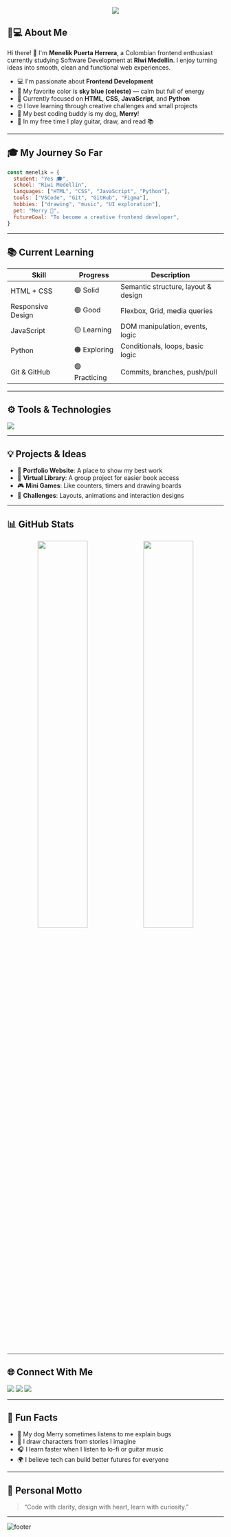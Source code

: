 <!-- Banner animado con celeste -->
<p align="center">
  <img src="https://readme-typing-svg.demolab.com?font=Fira+Code&size=25&pause=1000&color=00CFFF&center=true&vCenter=true&width=435&lines=Hi%2C+I'm+Menelik;Frontend+Enthusiast+%F0%9F%92%BB;From+Colombia+%F0%9F%87%A8%F0%9F%87%B4;Welcome+to+my+GitHub+Profile!">
</p>

## 👨💻 About Me

Hi there! 👋 I'm **Menelik Puerta Herrera**, a Colombian frontend enthusiast currently studying Software Development at **Riwi Medellín**. I enjoy turning ideas into smooth, clean and functional web experiences.  

- 💻 I'm passionate about **Frontend Development**  
- 🌈 My favorite color is **sky blue (celeste)** — calm but full of energy  
- 🎯 Currently focused on **HTML**, **CSS**, **JavaScript**, and **Python**  
- 🤓 I love learning through creative challenges and small projects  
- 🐶 My best coding buddy is my dog, **Merry**!  
- 🎸 In my free time I play guitar, draw, and read 📚

---

## 🎓 My Journey So Far

```js
const menelik = {
  student: "Yes 🎓",
  school: "Riwi Medellín",
  languages: ["HTML", "CSS", "JavaScript", "Python"],
  tools: ["VSCode", "Git", "GitHub", "Figma"],
  hobbies: ["drawing", "music", "UI exploration"],
  pet: "Merry 🐶",
  futureGoal: "To become a creative frontend developer",
}
```

---

## 📚 Current Learning

| Skill               | Progress   | Description                              |
|--------------------|------------|------------------------------------------|
| HTML + CSS         | 🟢 Solid    | Semantic structure, layout & design      |
| Responsive Design  | 🟢 Good     | Flexbox, Grid, media queries             |
| JavaScript         | 🟡 Learning | DOM manipulation, events, logic          |
| Python             | 🟠 Exploring| Conditionals, loops, basic logic         |
| Git & GitHub       | 🟢 Practicing| Commits, branches, push/pull             |

---

## ⚙️ Tools & Technologies

<p>
  <img src="https://skillicons.dev/icons?i=html,css,js,python,git,github,vscode,figma&theme=light" />
</p>

---

## 💡 Projects & Ideas

- 🚀 **Portfolio Website**: A place to show my best work
- 📘 **Virtual Library**: A group project for easier book access
- 🎮 **Mini Games**: Like counters, timers and drawing boards
- 🧩 **Challenges**: Layouts, animations and interaction designs

---

## 📊 GitHub Stats

<p align="center">
  <img src="https://github-readme-stats.vercel.app/api?username=menelikph&show_icons=true&theme=blue-green&hide_border=true" width="48%"/>
  <img src="https://github-readme-streak-stats.herokuapp.com/?user=menelikph&theme=blue-green&hide_border=true" width="48%"/>
</p>

---

## 🌐 Connect With Me

<p>
  <a href="mailto:your.email@example.com"><img src="https://img.shields.io/badge/Email-00CFFF?style=for-the-badge&logo=gmail&logoColor=white"/></a>
  <a href="https://linkedin.com/in/yourlinkedin"><img src="https://img.shields.io/badge/LinkedIn-0077B5?style=for-the-badge&logo=linkedin&logoColor=white"/></a>
  <a href="https://github.com/menelikph"><img src="https://img.shields.io/badge/GitHub-171717?style=for-the-badge&logo=github&logoColor=white"/></a>
</p>

---

## 🐶 Fun Facts

- 🐾 My dog Merry sometimes listens to me explain bugs
- 🎨 I draw characters from stories I imagine
- 🎧 I learn faster when I listen to lo-fi or guitar music
- 🌍 I believe tech can build better futures for everyone

---

## 🎨 Personal Motto

> “Code with clarity, design with heart, learn with curiosity.”

---

![footer](https://capsule-render.vercel.app/api?type=waving&color=00CFFF&height=120&section=footer)
